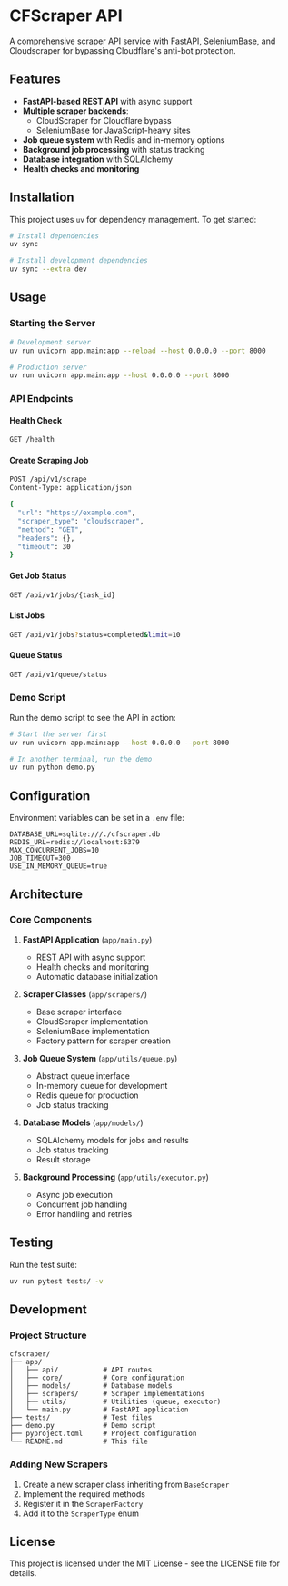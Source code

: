 # CFScraper API

A comprehensive scraper API service with FastAPI, SeleniumBase, and Cloudscraper for bypassing Cloudflare's anti-bot protection.

## Features

- **FastAPI-based REST API** with async support
- **Multiple scraper backends**:
  - CloudScraper for Cloudflare bypass
  - SeleniumBase for JavaScript-heavy sites
- **Job queue system** with Redis and in-memory options
- **Background job processing** with status tracking
- **Database integration** with SQLAlchemy
- **Health checks and monitoring**

## Installation

This project uses `uv` for dependency management. To get started:

```bash
# Install dependencies
uv sync

# Install development dependencies
uv sync --extra dev
```

## Usage

### Starting the Server

```bash
# Development server
uv run uvicorn app.main:app --reload --host 0.0.0.0 --port 8000

# Production server
uv run uvicorn app.main:app --host 0.0.0.0 --port 8000
```

### API Endpoints

#### Health Check
```bash
GET /health
```

#### Create Scraping Job
```bash
POST /api/v1/scrape
Content-Type: application/json

{
  "url": "https://example.com",
  "scraper_type": "cloudscraper",
  "method": "GET",
  "headers": {},
  "timeout": 30
}
```

#### Get Job Status
```bash
GET /api/v1/jobs/{task_id}
```

#### List Jobs
```bash
GET /api/v1/jobs?status=completed&limit=10
```

#### Queue Status
```bash
GET /api/v1/queue/status
```

### Demo Script

Run the demo script to see the API in action:

```bash
# Start the server first
uv run uvicorn app.main:app --host 0.0.0.0 --port 8000

# In another terminal, run the demo
uv run python demo.py
```

## Configuration

Environment variables can be set in a `.env` file:

```env
DATABASE_URL=sqlite:///./cfscraper.db
REDIS_URL=redis://localhost:6379
MAX_CONCURRENT_JOBS=10
JOB_TIMEOUT=300
USE_IN_MEMORY_QUEUE=true
```

## Architecture

### Core Components

1. **FastAPI Application** (`app/main.py`)
   - REST API with async support
   - Health checks and monitoring
   - Automatic database initialization

2. **Scraper Classes** (`app/scrapers/`)
   - Base scraper interface
   - CloudScraper implementation
   - SeleniumBase implementation
   - Factory pattern for scraper creation

3. **Job Queue System** (`app/utils/queue.py`)
   - Abstract queue interface
   - In-memory queue for development
   - Redis queue for production
   - Job status tracking

4. **Database Models** (`app/models/`)
   - SQLAlchemy models for jobs and results
   - Job status tracking
   - Result storage

5. **Background Processing** (`app/utils/executor.py`)
   - Async job execution
   - Concurrent job handling
   - Error handling and retries

## Testing

Run the test suite:

```bash
uv run pytest tests/ -v
```

## Development

### Project Structure

```
cfscraper/
├── app/
│   ├── api/           # API routes
│   ├── core/          # Core configuration
│   ├── models/        # Database models
│   ├── scrapers/      # Scraper implementations
│   ├── utils/         # Utilities (queue, executor)
│   └── main.py        # FastAPI application
├── tests/             # Test files
├── demo.py            # Demo script
├── pyproject.toml     # Project configuration
└── README.md          # This file
```

### Adding New Scrapers

1. Create a new scraper class inheriting from `BaseScraper`
2. Implement the required methods
3. Register it in the `ScraperFactory`
4. Add it to the `ScraperType` enum

## License

This project is licensed under the MIT License - see the LICENSE file for details.
